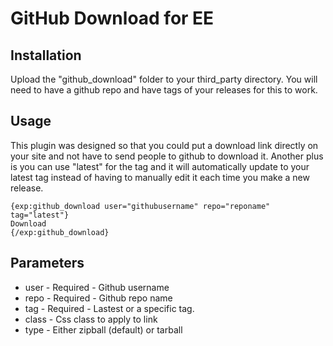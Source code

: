 # GitHub Download for EE

## Installation

Upload the "github_download" folder to your third_party directory. You will need to have a github repo and have tags of your releases for this to work. 

## Usage

This plugin was designed so that you could put a download link directly on your site and not have to send people to github to download it. Another plus is you can use "latest" for the tag and it will automatically update to your latest tag instead of having to manually edit it each time you make a new release. 

	{exp:github_download user="githubusername" repo="reponame" tag="latest"}
	Download
	{/exp:github_download}
	
## Parameters

  * user - Required - Github username
  * repo - Required - Github repo name
  * tag - Required - Lastest or a specific tag. 
  * class - Css class to apply to link
  * type - Either zipball (default) or tarball
